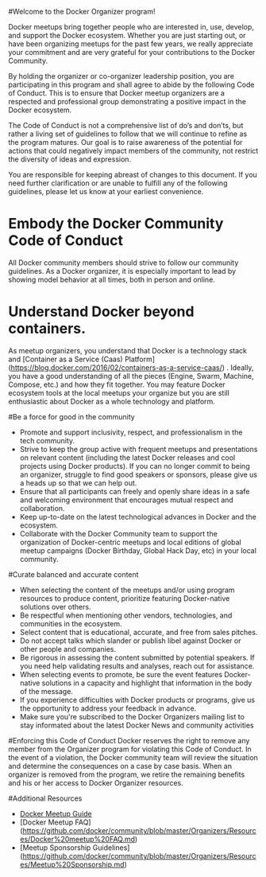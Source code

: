 #Welcome to the Docker Organizer program! 
 
Docker meetups bring together people who are interested in, use, develop, and support the Docker ecosystem. Whether you are just starting out, or have been organizing meetups for the past few years, we really appreciate your commitment and are very grateful for your contributions to the Docker Community. 
 
By holding the organizer or co-organizer leadership position, you are participating in this program and shall agree to abide by the following Code of Conduct. This is to ensure that Docker meetup organizers are a respected and professional group demonstrating a positive impact in the Docker ecosystem. 
 
The Code of Conduct is not a comprehensive list of do’s and don’ts, but rather a living set of guidelines to follow that we will continue to refine as the program matures. Our goal is to raise awareness of the potential for actions that could negatively impact members of the community, not restrict the diversity of ideas and expression.
 
You are responsible for keeping abreast of changes to this document. If you need further clarification or are unable to fulfill any of the following guidelines, please let us know at your earliest convenience. 

# Embody the Docker Community Code of Conduct

All Docker community members should strive to follow our community guidelines. As a Docker organizer, it is especially important to lead by showing model behavior at all times, both in person and online.  

# Understand Docker beyond containers. 

As meetup organizers, you understand that Docker is a technology stack and [Container as a Service (Caas) Platform] (https://blog.docker.com/2016/02/containers-as-a-service-caas/) . Ideally, you have a good understanding of all the pieces (Engine, Swarm, Machine, Compose, etc.) and how they fit together. You may feature Docker ecosystem tools at the local meetups your organize but you are still enthusiastic about Docker as a whole technology and platform.

#Be a force for good in the community
	
- Promote and support inclusivity, respect, and professionalism in the tech community.  
- Strive to keep the group active with frequent meetups and presentations on relevant content (including the latest Docker releases and cool projects using Docker products). If you can no longer commit to being an organizer, struggle to find good speakers or sponsors, please give us a heads up so that we can help out. 
- Ensure that all participants can freely and openly share ideas in a safe and welcoming environment that encourages mutual respect and collaboration.
- Keep up-to-date on the latest technological advances in Docker and the ecosystem. 
- Collaborate with the Docker Community team to support the organization of Docker-centric meetups and local editions of global meetup campaigns (Docker Birthday, Global Hack Day, etc) in your local community. 

#Curate balanced and accurate content

- When selecting the content of the meetups and/or using program resources to produce content, prioritize featuring Docker-native solutions over others. 
- Be respectful when mentioning other vendors, technologies, and communities in the ecosystem.
- Select content that is educational, accurate, and free from sales pitches. 
- Do not accept talks which slander or publish libel against Docker or other people and companies.
- Be rigorous in assessing the content submitted by potential speakers. If you need help validating results and analyses, reach out for assistance. 
- When selecting events to promote, be sure the event features Docker-native solutions in a capacity and highlight that information in the body of the message.
- If you experience difficulties with Docker products or programs, give us the opportunity to address your feedback in advance. 
- Make sure you're subscribed to the Docker Organizers mailing list to stay informated about the latest Docker News and community activities

#Enforcing this Code of Conduct
Docker reserves the right to remove any member from the Organizer program for violating this Code of Conduct. In the event of a violation, the Docker community team will review the situation and determine the consequences on a case by case basis. When an organizer is removed from the program, we retire the remaining benefits and his or her access to Docker Organizer resources.

#Additional Resources

- [Docker Meetup Guide](https://github.com/docker/community/blob/master/Organizers/Resources/Docker%20Meetup%20Guide.md)
- [Docker Meetup FAQ] (https://github.com/docker/community/blob/master/Organizers/Resources/Docker%20meetup%20FAQ.md)
- [Meetup Sponsorship Guidelines] (https://github.com/docker/community/blob/master/Organizers/Resources/Meetup%20Sponsorship.md)
